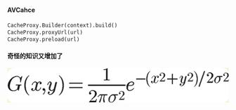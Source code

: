 #### AVCahce
``` 
CacheProxy.Builder(context).build()
CacheProxy.proxyUrl(url)
CacheProxy.preload(url)
```
#### 奇怪的知识又增加了
![Image text](https://github.com/ABCDQ123/VdMake/blob/main/lib_vd/image/gauss2d.png)
